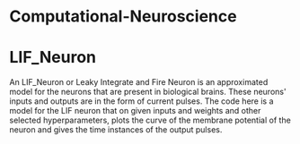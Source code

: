 # Computational-Neuroscience
# LIF_Neuron
An LIF_Neuron or Leaky Integrate and Fire Neuron is an approximated model for the neurons that are present in biological brains. These neurons' inputs and outputs are in the form of current pulses. The code here is a model for the LIF neuron that on given inputs and weights and other selected hyperparameters, plots the curve of the membrane potential of the neuron and gives the time instances of the output pulses.
